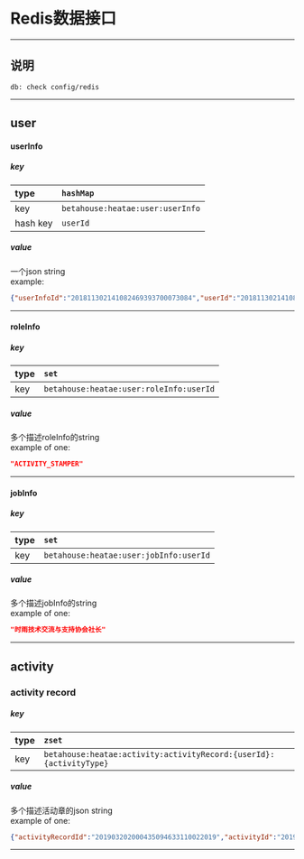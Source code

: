 # Redis数据接口

---
## 说明
```
db: check config/redis
```
---

## user
#### userInfo
##### key

|type|`hashMap`|
|:---|:---|
|key|`betahouse:heatae:user:userInfo`|  
|hash key|`userId`|

##### value
一个json string  
example:
```json
{"userInfoId":"201811302141082469393700073084","userId":"201811302141081651290001201884","stuId":"15901116","realName":"王长饶","sex":"男","major":"机械设计制造及其自动化","classId":"15090111","grade":"2015","enrollDate":1441036800000,"extInfo":{}}
```

---

#### roleInfo
##### key

|type|`set`|
|:---|:---|
|key|`betahouse:heatae:user:roleInfo:userId`|  

##### value
多个描述roleInfo的string  
example of one:
```json
"ACTIVITY_STAMPER"
```

---

#### jobInfo
##### key

|type|`set`|
|:---|:---|
|key|`betahouse:heatae:user:jobInfo:userId`|  

##### value
多个描述jobInfo的string  
example of one:
```json
"时雨技术交流与支持协会社长"
```

---

## activity
### activity record
##### key

|type|`zset`|
|:---|:---|
|key|`betahouse:heatae:activity:activityRecord:{userId}:{activityType}`|  

##### value
多个描述活动章的json string  
example of one:
```json
{"activityRecordId":"201903202000435094633110022019","activityId":"201903201351484863392210012019","userId":"201811302142192259540001201847","scannerUserId":"201811302141557664490001201843","time":0,"type":"lectureActivity","status":"ENABLE","term":"2018B","grades":"","extInfo":{"scannerName":"黄奕雯"},"createTime":1553083243000,"activityName":"《驴得水》话剧公演","organizationMessage":"大学生艺术团","location":null,"startTime":1553078700000,"endTime":1553085900000,"score":null,"activityTime":"0.0","scannerName":"黄奕雯"}
```

---
